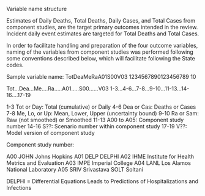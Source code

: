 Variable name structure

Estimates of Daily Deaths, Total Deaths, Daily Cases, and Total Cases from component studies, are the target primary outcomes intended in the review. Incident daily event estimates are targeted for Total Deaths and Total Cases. 

In order to facilitate handling and preparation of the four outcome variables, naming of the variables from component studies was performed following some conventions described below, which will facilitate following the State codes. 

Sample variable name:
TotDeaMeRaA01S00V03
1234567890123456789
         10      

Tot...Dea...Me....Ra.....A01.....S00......V03
1-3...4-6...7-8...9-10...11-13...14-16....17-19

1-3 		Tot or Day: Total (cumulative) or Daily
4-6 		Dea or Cas: Deaths or Cases
7-8 		Me, Lo, or Up: Mean, Lower, Upper (uncertainty bound)
9-10 	Ra or Sam: Raw (not smoothed) or Smoothed
11-13 	A00 to A05: Component study number 
14-16 	S??: Scenario number within component study
17-19	V??: Model version of component study


Component study number:

A00 JOHN Johns Hopkins
A01 DELP DELPHI
A02 IHME Institute for Health Metrics and Evaluation
A03 IMPE Imperial College
A04 LANL Los Alamos National Laboratory
A05 SRIV Srivastava
SOLT Soltani
	 
DELPHI = Differential Equations Leads to Predictions of Hospitalizations and Infections 




